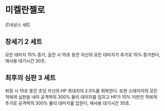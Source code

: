 # 미켈란젤로

르네상스 세트

## 창세기 2 세트

모든 대미지 15% 증가, 출전 시 15초 동안 자신의 모든 대미지가 추가로 15% 증가한다, 재사용 대기시간 30초.

## 최후의 심판 3 세트

퇴장 시 10초 동안 초당 자신의 HP 최대치의 2.0%를 회복한다. 또한 스테이지의 모든 적에게 심판을 내려 공격력의 300% 물리 대미지를 입히고 HP가 10% 미만인 적에게 추가로 공격력의 300% 물리 대미지를 입힌다, 재사용 대기시간 30초.
